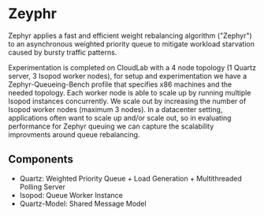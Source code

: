 # Zeyphr

Zephyr applies a fast and efficient weight rebalancing algorithm ("Zephyr") to an asynchronous weighted priority queue to mitigate workload starvation caused by bursty traffic patterns.

Experimentation is completed on CloudLab with a 4 node topology (1 Quartz server, 3 Isopod worker nodes), for setup and experimentation we have a Zephyr-Queueing-Bench profile that specifies x86 machines and the needed topology. Each worker node is able to scale up by running multiple Isopod instances concurrently. We scale out by increasing the number of Isopod worker nodes (maximum 3 nodes). In a datacenter setting, applications often want to scale up and/or scale out, so in evaluating performance for Zephyr queuing we can capture the scalability improvments around queue rebalancing.

## Components

- Quartz: Weighted Priority Queue + Load Generation + Multithreaded Polling Server
- Isopod: Queue Worker Instance
- Quartz-Model: Shared Message Model
